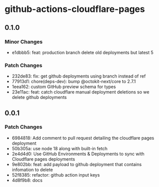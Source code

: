 # github-actions-cloudflare-pages

## 0.1.0

### Minor Changes

- e1dbbb5: feat: production branch delete old deployments but latest 5

### Patch Changes

- 232de83: fix: get github deployments using branch instead of ref
- 77913d1: chore(deps-dev): bump @octokit-next/core to 2.7.1
- 1eea162: custom GitHub preview schema for types
- 23e11ac: feat: catch cloudflare manual deployment deletions so we delete github deployments

## 0.0.1

### Patch Changes

- 6984818: Add comment to pull request detailing the cloudflare pages deployment
- 50b305a: use node 18 along with built-in fetch
- 2e4d4d0: Use GitHub Environments & Deployments to sync with Cloudflare pages deployments
- 9e802bb: feat: add payload to github deployment that contains infomation to delete
- 52f8385: refactor: github action input keys
- 4d8f9b8: docs
